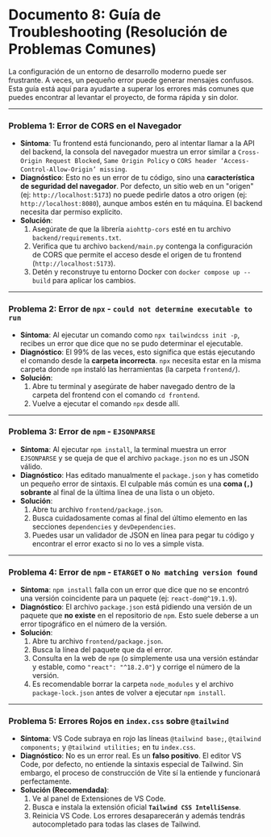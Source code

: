 # Documento 8: Guía de Troubleshooting (Resolución de Problemas Comunes)

La configuración de un entorno de desarrollo moderno puede ser frustrante. A veces, un pequeño error puede generar mensajes confusos. Esta guía está aquí para ayudarte a superar los errores más comunes que puedes encontrar al levantar el proyecto, de forma rápida y sin dolor.

---
### Problema 1: Error de CORS en el Navegador

* **Síntoma**: Tu frontend está funcionando, pero al intentar llamar a la API del backend, la consola del navegador muestra un error similar a `Cross-Origin Request Blocked`, `Same Origin Policy` o `CORS header ‘Access-Control-Allow-Origin’ missing`.
* **Diagnóstico**: Esto no es un error de tu código, sino una **característica de seguridad del navegador**. Por defecto, un sitio web en un "origen" (ej: `http://localhost:5173`) no puede pedirle datos a otro origen (ej: `http://localhost:8080`), aunque ambos estén en tu máquina. El backend necesita dar permiso explícito.
* **Solución**:
    1.  Asegúrate de que la librería `aiohttp-cors` esté en tu archivo `backend/requirements.txt`.
    2.  Verifica que tu archivo `backend/main.py` contenga la configuración de CORS que permite el acceso desde el origen de tu frontend (`http://localhost:5173`).
    3.  Detén y reconstruye tu entorno Docker con `docker compose up --build` para aplicar los cambios.

---
### Problema 2: Error de `npx` - `could not determine executable to run`

* **Síntoma**: Al ejecutar un comando como `npx tailwindcss init -p`, recibes un error que dice que no se pudo determinar el ejecutable.
* **Diagnóstico**: El 99% de las veces, esto significa que estás ejecutando el comando desde la **carpeta incorrecta**. `npx` necesita estar en la misma carpeta donde `npm` instaló las herramientas (la carpeta `frontend/`).
* **Solución**:
    1.  Abre tu terminal y asegúrate de haber navegado dentro de la carpeta del frontend con el comando `cd frontend`.
    2.  Vuelve a ejecutar el comando `npx` desde allí.

---
### Problema 3: Error de `npm` - `EJSONPARSE`

* **Síntoma**: Al ejecutar `npm install`, la terminal muestra un error `EJSONPARSE` y se queja de que el archivo `package.json` no es un JSON válido.
* **Diagnóstico**: Has editado manualmente el `package.json` y has cometido un pequeño error de sintaxis. El culpable más común es una **coma (`,`) sobrante** al final de la última línea de una lista o un objeto.
* **Solución**:
    1.  Abre tu archivo `frontend/package.json`.
    2.  Busca cuidadosamente comas al final del último elemento en las secciones `dependencies` y `devDependencies`.
    3.  Puedes usar un validador de JSON en línea para pegar tu código y encontrar el error exacto si no lo ves a simple vista.

---
### Problema 4: Error de `npm` - `ETARGET` o `No matching version found`

* **Síntoma**: `npm install` falla con un error que dice que no se encontró una versión coincidente para un paquete (ej: `react-dom@^19.1.9`).
* **Diagnóstico**: El archivo `package.json` está pidiendo una versión de un paquete que **no existe** en el repositorio de `npm`. Esto suele deberse a un error tipográfico en el número de la versión.
* **Solución**:
    1.  Abre tu archivo `frontend/package.json`.
    2.  Busca la línea del paquete que da el error.
    3.  Consulta en la web de `npm` (o simplemente usa una versión estándar y estable, como `"react": "^18.2.0"`) y corrige el número de la versión.
    4.  Es recomendable borrar la carpeta `node_modules` y el archivo `package-lock.json` antes de volver a ejecutar `npm install`.

---
### Problema 5: Errores Rojos en `index.css` sobre `@tailwind`

* **Síntoma**: VS Code subraya en rojo las líneas `@tailwind base;`, `@tailwind components;` y `@tailwind utilities;` en tu `index.css`.
* **Diagnóstico**: No es un error real. Es un **falso positivo**. El editor VS Code, por defecto, no entiende la sintaxis especial de Tailwind. Sin embargo, el proceso de construcción de Vite sí la entiende y funcionará perfectamente.
* **Solución (Recomendada)**:
    1.  Ve al panel de Extensiones de VS Code.
    2.  Busca e instala la extensión oficial **`Tailwind CSS IntelliSense`**.
    3.  Reinicia VS Code. Los errores desaparecerán y además tendrás autocompletado para todas las clases de Tailwind.